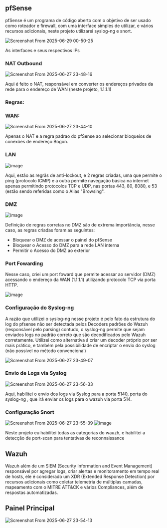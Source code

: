 ## pfSense

pfSense é um programa de código aberto com o objetivo de ser usado como roteador e firewall, com uma interface simples de utilizar, e vários recursos adicionais, neste projeto utilizarei syslog-ng e snort.

![Screenshot From 2025-06-29 00-50-25](https://github.com/user-attachments/assets/6e9d0779-7f63-489c-9c49-9d78bef7977e)

As interfaces e seus respectivos IPs

### NAT Outbound

![Screenshot From 2025-06-27 23-48-16](https://github.com/user-attachments/assets/4359814b-61da-48d7-aee1-87d8eb2cbf37)

Aqui é feito o NAT, responsável em converter os endereços privados da rede para o endereço de WAN (neste projeto, 1.1.1.1)

### Regras:

### WAN:

![Screenshot From 2025-06-27 23-44-10](https://github.com/user-attachments/assets/53cf1e5d-50ad-43ae-8532-b9e1e05563ac)

Apenas o NAT e a regra padrao do pfSense ao selecionar bloqueios de conexões de endereço Bogon.
### LAN

![image](https://github.com/user-attachments/assets/b5e7cce2-bc15-41a9-bcbe-eb817c87140a)

Aqui, estão as regrãs de anti-lockout, e 2 regras criadas, uma que permite o ping (protocolo ICMP) e a outra permite navegação básica na internet apenas permitindo protocolos TCP e UDP, nas portas 443, 80, 8080, e 53 (estão sendo referidas como o Alias "Browsing".

### DMZ

![image](https://github.com/user-attachments/assets/d79ac54d-c8dd-4b89-a24a-8f9431d8077b)

Definição de regras corretas no DMZ são de extrema importância, nesse caso, as regras criadas foram as seguintes:

- Bloquear o DMZ de acessar o painel do pfSense
- Bloquear o Acesso do DMZ para a rede LAN interna
- Permitir o Acesso do DMZ ao exterior

### Port Fowarding
Nesse caso, criei um port foward que permite acessar ao servidor (DMZ) acessando o endereço da WAN (1.1.1.1) utilizando protocolo TCP via porta HTTP.

![image](https://github.com/user-attachments/assets/9d54e0fa-e47f-4789-affe-73ffe740eed5)

### Configuração do Syslog-ng 

A razão que utilizei o syslog-ng nesse projeto é pelo fato da estrutura do log do pfsense não ser detectada pelos Decoders padrões do Wazuh (responsável pelo parsing) contudo, o syslog-ng permite que sejam enviados logs no padrão correto que são decodificados pelo Wazuh corretamente. Utilizei como alternativa á criar um decoder próprio por ser mais prático, e também pela possibilidade de encriptar o envio do syslog (não possível no método convencional)

![Screenshot From 2025-06-27 23-49-07](https://github.com/user-attachments/assets/e26504ca-6186-4c7b-b45e-45a4f964367a)

### Envio de Logs via Syslog

![Screenshot From 2025-06-27 23-56-33](https://github.com/user-attachments/assets/08784d1b-cba9-4c82-bcd2-98ecbbed4ebf)

Aqui, habilitei o envio dos logs via Syslog para a porta 5140, porta do syslog-ng , que irá enviar os logs para o wazuh via porta 514.


### Configuração Snort

![Screenshot From 2025-06-27 23-55-39](https://github.com/user-attachments/assets/ccd66464-ee3a-43aa-9503-1e1127c6aef1)
![image](https://github.com/user-attachments/assets/73cb86c3-9c00-4566-bfe0-1bae79191edf)

Neste projeto eu habilitei todas as categorias do wauzh, e habilitei a detecção de port-scan para tentativas de reconnaissance



## Wazuh

Wazuh além de um SIEM (Security Information and Event Management) responsável por agregar logs, criar alertas e monitoramento em tempo real de hosts, ele é considerado um XDR (Extended Response Detection) por recursos adicionais como coletar telemetria de múltiplas camadas, mapeamento com o MITRE ATT&CK e vários Compliances, além de respostas automatizadas.

## Painel Principal

![Screenshot From 2025-06-27 23-54-13](https://github.com/user-attachments/assets/7f0af3b7-2932-45cd-9427-07795990a7a3)
